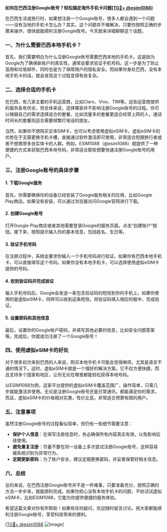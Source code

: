 **如何在巴西注册Google账号？轻松搞定海外手机卡问题[[TG💪+ @esim1088](https://t.me/s/esim1088)]**

在巴西生活或旅行时，如果想注册一个Google账号，很多人都会遇到一个问题——没有当地的手机卡怎么办？其实，这个问题并不难解决，只要你按照正确的步骤来操作，很快就能顺利注册Google账号。今天就来详细聊聊这个话题。

### 一、为什么需要巴西本地手机卡？

首先，我们需要明白为什么注册Google账号需要巴西本地的手机卡。这是因为Google为了确保新账户的真实性，通常会要求验证手机号码。这一步是为了防止滥用和垃圾邮件，同时也是为了保障用户的隐私安全。而如果你身处巴西，没有本地手机卡的话，就会发现这个过程变得有些复杂。

### 二、选择合适的手机卡

在巴西，有几家主要的手机运营商，比如Claro、Vivo、TIM等。这些运营商提供的服务各有优劣，但总体来说，选择哪家并不影响注册Google账号的过程。你可以根据自己的需求选择适合的套餐，比如流量多的套餐更适合经常上网的人，通话时间长的套餐则适合需要频繁打电话的朋友。

当然，如果你不想购买实体SIM卡，也可以考虑使用虚拟eSIM卡。虚拟eSIM卡的优势在于无需更换手机卡槽，直接通过软件激活即可使用，非常适合短期旅行者或者不想携带多张实体卡的人群。例如，ESIM1088（@esim1088）就提供了一种便捷的方式来获取巴西本地号码，非常适合那些想要快速注册Google账号的用户。

### 三、注册Google账号的具体步骤

#### 1. 下载Google服务

首先，你需要确保你的设备已经安装了Google服务相关的应用，比如Google Play商店。如果没有安装，可以通过浏览器访问Google官网进行下载。

#### 2. 创建Google账号

打开Google Play商店或者其他需要登录Google的服务页面，点击“创建账户”按钮。接下来，按照提示输入你的基本信息，包括姓名、生日等。

#### 3. 验证手机号码

在注册过程中，系统会要求你输入一个手机号码进行验证。如果你有巴西本地手机卡，可以直接填写这个号码。如果你没有本地手机卡，可以选择使用虚拟eSIM卡提供的号码。

#### 4. 收到验证码并完成验证

输入手机号码后，Google会发送一条包含验证码的短信到你的手机上。如果你使用的是虚拟eSIM卡，同样可以收到这条短信。将验证码填入相应的框中，完成验证。

#### 5. 设置密码和其他信息

最后，设置你的Google账户密码，并填写其他必要的信息，比如安全问题答案等。完成后，你就成功注册了一个Google账号！

### 四、使用虚拟eSIM卡的好处

对于很多初次来到巴西的人来说，购买本地手机卡可能会觉得麻烦，尤其是语言不通的情况下。这时，虚拟eSIM卡就是一个很好的解决方案。它不仅方便快捷，而且支持多个国家和地区，让你无论在哪里都能轻松获得本地号码。

以ESIM1088为例，这家平台提供的虚拟eSIM卡覆盖范围广，操作简单，只需几步就能激活并使用。无论是注册Google账号还是日常通讯，都能满足你的需求。而且，虚拟eSIM卡的价格相对实惠，性价比高，非常适合预算有限的用户。

### 五、注意事项

虽然注册Google账号的过程看似简单，但仍有一些细节需要注意：

- **保护个人信息**：在填写注册信息时，务必确保所有内容真实有效，以免影响后续使用。
- **避免重复注册**：尽量不要在同一设备上多次尝试注册Google账号，这样容易被系统识别为异常行为。
- **定期更新密码**：为了账户安全，建议定期更换密码，并妥善保管好相关信息。

### 六、总结

总的来说，在巴西注册Google账号并不是一件难事，只要准备充分，按照正确的方法一步步来，就能顺利完成。如果你担心没有本地手机卡的问题，不妨试试虚拟eSIM卡，比如ESIM1088，它能为你提供便捷的服务体验。

希望这篇文章对你有所帮助！如果有任何疑问，欢迎随时留言讨论。祝大家都能顺利注册Google账号，享受科技带来的便利。

[[TG💪+ @esim1088](https://t.me/s/esim1088) ![Image](https://i.postimg.cc/4NQfJmqS/Snipaste-2025-05-13-00-14-12.png)]
